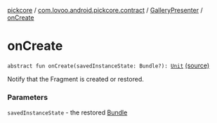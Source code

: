 [pickcore](../../index.md) / [com.lovoo.android.pickcore.contract](../index.md) / [GalleryPresenter](index.md) / [onCreate](./on-create.md)

# onCreate

`abstract fun onCreate(savedInstanceState: Bundle?): `[`Unit`](https://kotlinlang.org/api/latest/jvm/stdlib/kotlin/-unit/index.html) [(source)](https://github.com/lovoo/android-pickpic/blob/master/pickcore/pickcore/src/main/kotlin/com/lovoo/android/pickcore/contract/GalleryPresenter.kt#L40)

Notify that the Fragment is created or restored.

### Parameters

`savedInstanceState` - the restored [Bundle](#)